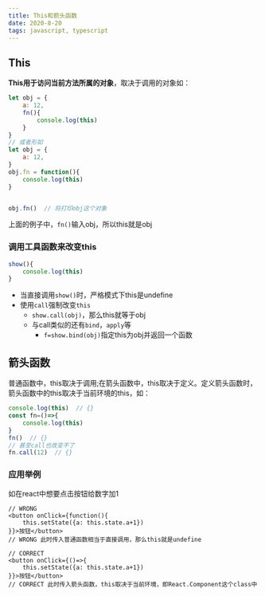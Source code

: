```yaml
---
title: This和箭头函数
date: 2020-8-20
tags: javascript, typescript
---
```



## This

**This用于访问当前方法所属的对象**，取决于调用的对象如：

``` javascript
let obj = {
    a: 12,
    fn(){
        console.log(this)
    }
}
// 或者形如
let obj = {
    a: 12,
}
obj.fn = function(){
    console.log(this)
}


obj.fn()  // 将打印obj这个对象
```

上面的例子中，`fn()`输入obj，所以this就是obj


### 调用工具函数来改变this

``` javascript
show(){
    console.log(this)
}
```

- 当直接调用`show()`时，严格模式下this是undefine
- 使用`call`强制改变`this`
    * `show.call(obj)`，那么this就等于obj
    * 与call类似的还有`bind`，`apply`等
        + `f=show.bind(obj)`指定this为obj并返回一个函数


## 箭头函数

普通函数中，this取决于调用;在箭头函数中，this取决于定义。定义箭头函数时，箭头函数中的this取决于当前环境的this，如：

``` javascript
console.log(this)  // {}
const fn=()=>{
    console.log(this)
}
fn()  // {}
// 甚至call也改变不了
fn.call(12)  // {}
```


### 应用举例

如在react中想要点击按钮给数字加1

``` javascritp
// WRONG
<button onClick={function(){
    this.setState({a: this.state.a+1})
}}>按钮</button>
// WRONG 此时传入普通函数相当于直接调用，那么this就是undefine

// CORRECT
<button onClick={()=>{
    this.setState({a: this.state.a+1})
}}>按钮</button>
// CORRECT 此时传入箭头函数，this取决于当前环境，即React.Component这个class中
```


